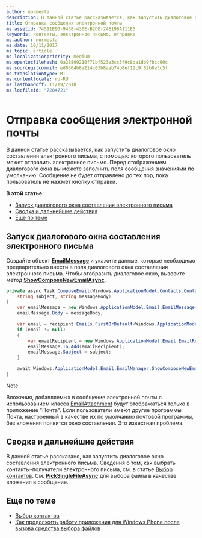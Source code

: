 ```yaml
---
author: normesta
description: В данной статье рассказывается, как запустить диалоговое окно составления электронного письма, с помощью которого пользователь может отправить электронное письмо. Перед отображением диалогового окна вы можете заполнить поля сообщения значениями по умолчанию. Сообщение не будет отправлено до тех пор, пока пользователь не нажмет кнопку отправки.
title: Отправка сообщения электронной почты
ms.assetid: 74511E90-9438-430E-B2DE-24E196A111E5
keywords: контакты, электронное письмо, отправка
ms.author: normesta
ms.date: 10/11/2017
ms.topic: article
ms.localizationpriority: medium
ms.openlocfilehash: 0a28809210f71bf523e3cc5f9c8da1db9fbcc90c
ms.sourcegitcommit: ed0304b8a214c03b8aab74b8ef12c9f82b8e3c5f
ms.translationtype: MT
ms.contentlocale: ru-RU
ms.lasthandoff: 11/19/2018
ms.locfileid: "7284721"
---
```

# <a name="send-email"></a>Отправка сообщения электронной почты

В данной статье рассказывается, как запустить диалоговое окно составления электронного письма, с помощью которого пользователь может отправить электронное письмо. Перед отображением диалогового окна вы можете заполнить поля сообщения значениями по умолчанию. Сообщение не будет отправлено до тех пор, пока пользователь не нажмет кнопку отправки.

**В этой статье:**

-   [Запуск диалогового окна составления электронного письма](#launch-the-compose-email-dialog)
-   [Сводка и дальнейшие действия](#summary-and-next-steps)
-   [Еще по теме](#related-topics)

## <a name="launch-the-compose-email-dialog"></a>Запуск диалогового окна составления электронного письма

Создайте объект [**EmailMessage**](https://msdn.microsoft.com/library/windows/apps/Dn631270) и укажите данные, которые необходимо предварительно внести в поля диалогового окна составления электронного письма. Чтобы отобразить диалоговое окно, вызовите метод [**ShowComposeNewEmailAsync**](https://msdn.microsoft.com/library/windows/apps/Dn631269).

``` cs
private async Task ComposeEmail(Windows.ApplicationModel.Contacts.Contact recipient,
    string subject, string messageBody)
{
    var emailMessage = new Windows.ApplicationModel.Email.EmailMessage();
    emailMessage.Body = messageBody;

    var email = recipient.Emails.FirstOrDefault<Windows.ApplicationModel.Contacts.ContactEmail>();
    if (email != null)
    {
        var emailRecipient = new Windows.ApplicationModel.Email.EmailRecipient(email.Address);
        emailMessage.To.Add(emailRecipient);
        emailMessage.Subject = subject;
    }

    await Windows.ApplicationModel.Email.EmailManager.ShowComposeNewEmailAsync(emailMessage);
}
```

>[!NOTE]
> Вложения, добавляемых в сообщение электронной почты с использованием класса [EmailAttachment](https://docs.microsoft.com/uwp/api/windows.applicationmodel.email.emailattachment) будут отображаться только в приложение "Почта". Если пользователи имеют другие программы Почта, настроенный в качестве их по умолчанию почтовой программы, без вложения появится окно составления. Это известная проблема.

## <a name="summary-and-next-steps"></a>Сводка и дальнейшие действия

В данной статье рассказано, как запустить диалоговое окно составления электронного письма. Сведения о том, как выбрать контакты-получатели электронного письма, см. в статье [Выбор контактов](selecting-contacts.md). См. [**PickSingleFileAsync**](https://msdn.microsoft.com/library/windows/apps/JJ635275) для выбора файла в качестве вложения в сообщение.

## <a name="related-topics"></a>Еще по теме

* [Выбор контактов](selecting-contacts.md)
* [Как продолжить работу приложения для Windows Phone после вызова средства выбора файлов](https://msdn.microsoft.com/library/windows/apps/xaml/Dn614994)
 

 
